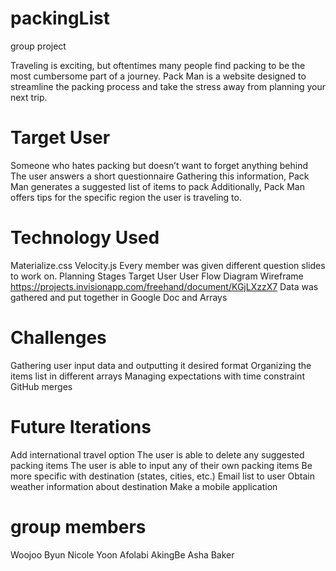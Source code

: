 # packingList

group project

Traveling is exciting, but oftentimes many people find packing to be the most cumbersome part of a journey. 
Pack Man is a website designed to streamline the packing process and take the stress away from planning your next trip.


# Target User  

Someone who hates packing but doesn’t want to forget anything behind
The user answers a short questionnaire 
Gathering this information, Pack Man generates a suggested list of items to pack
Additionally, Pack Man offers tips for the specific region the user is traveling to.

# Technology Used

Materialize.css
Velocity.js
Every member was given different question slides to work on. 
Planning Stages
Target User
User Flow Diagram
Wireframe
https://projects.invisionapp.com/freehand/document/KGjLXzzX7 
Data was gathered and put together in Google Doc and Arrays

# Challenges
Gathering user input data and outputting it desired format
Organizing the items list in different arrays
Managing expectations with time constraint
GitHub merges

# Future Iterations
Add international travel option
The user is able to delete any suggested packing items
The user is able to input any of their own packing items
Be more specific with destination (states, cities, etc.)
Email list to user
Obtain weather information about destination
Make a mobile application

# group members
Woojoo Byun
Nicole Yoon
Afolabi AkingBe
Asha Baker
